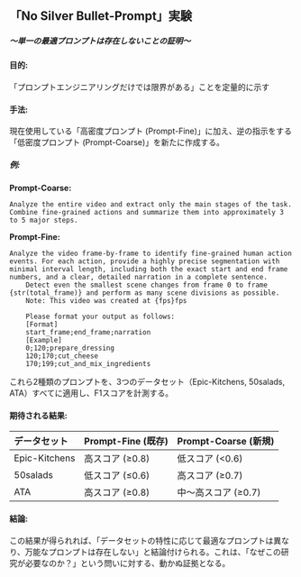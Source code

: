 ## 「No Silver Bullet-Prompt」実験 
##### ～単一の最適プロンプトは存在しないことの証明～
#### 目的: 
「プロンプトエンジニアリングだけでは限界がある」ことを定量的に示す

#### 手法:

現在使用している「高密度プロンプト (Prompt-Fine)」に加え、逆の指示をする「低密度プロンプト (Prompt-Coarse)」を新たに作成する。
##### 例:
 **Prompt-Coarse:** 
```
Analyze the entire video and extract only the main stages of the task. 
Combine fine-grained actions and summarize them into approximately 3 to 5 major steps.
```

 **Prompt-Fine:**
```
Analyze the video frame-by-frame to identify fine-grained human action events. For each action, provide a highly precise segmentation with minimal interval length, including both the exact start and end frame numbers, and a clear, detailed narration in a complete sentence.
    Detect even the smallest scene changes from frame 0 to frame {str(total_frame)} and perform as many scene divisions as possible.
    Note: This video was created at {fps}fps

    Please format your output as follows:
    [Format]
    start_frame;end_frame;narration
    [Example]
    0;120;prepare_dressing
    120;170;cut_cheese
    170;199;cut_and_mix_ingredients
```
これら2種類のプロンプトを、3つのデータセット（Epic-Kitchens, 50salads, ATA）すべてに適用し、F1スコアを計測する。

#### 期待される結果:


|データセット|Prompt-Fine (既存)|Prompt-Coarse (新規)|
|:----------|:-----------------|-------------------|
|Epic-Kitchens|高スコア (≥0.8)|低スコア (<0.6)|
|50salads|低スコア (≤0.6)|高スコア (≥0.7)|
|ATA|高スコア (≥0.8)|中〜高スコア (≥0.7)|

#### 結論:
この結果が得られれば、「データセットの特性に応じて最適なプロンプトは異なり、万能なプロンプトは存在しない」と結論付けられる。これは、「なぜこの研究が必要なのか？」という問いに対する、動かぬ証拠となる。

